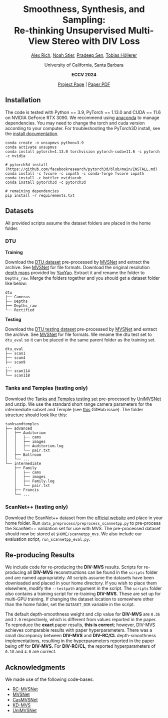 <div align="center">
<h1 align="center">Smoothness, Synthesis, and Sampling:<br>Re-thinking Unsupervised Multi-View Stereo with DIV Loss</h1>
<p>
    <a href="https://alexrich021.github.io">Alex Rich</a>, <a href="https://noahstier.github.io">Noah Stier</a>, <a href="https://web.ece.ucsb.edu/~psen/">Pradeep Sen</a>, <a href="https://sites.cs.ucsb.edu/~holl">Tobias H&ouml;llerer</a>
</p>
<p>University of California, Santa Barbara</p>
<p align="center">
    <strong>ECCV 2024</strong>
</p>
<p>
    <a href="https://alexrich021.github.io/div-loss/">Project Page</a> | <a href="https://www.ecva.net/papers/eccv_2024/papers_ECCV/papers/08045.pdf">Paper PDF</a>
</p>
</div>

## Installation

The code is tested with Python == 3.9, PyTorch == 1.13.0 and CUDA == 11.6 on NVIDIA GeForce RTX 3090.
We recommend using [anaconda](https://www.anaconda.com/) to manage dependencies.
You may need to change the torch and cuda version according to your computer.
For troubleshooting the PyTorch3D install, see the [install documentation](https://github.com/facebookresearch/pytorch3d/blob/main/INSTALL.md).
```
conda create -n unsupmvs python=3.9
conda activate unsupmvs
conda install pytorch=1.13.0 torchvision pytorch-cuda=11.6 -c pytorch -c nvidia

# pytorch3d install (https://github.com/facebookresearch/pytorch3d/blob/main/INSTALL.md)
conda install -c fvcore -c iopath -c conda-forge fvcore iopath
conda install -c bottler nvidiacub
conda install pytorch3d -c pytorch3d

# remaining dependencies
pip install -r requirements.txt
```

## Datasets

All provided scripts assume the dataset folders are placed in the home folder.

### DTU
**Training**

Download the [DTU dataset](https://drive.google.com/file/d/1eDjh-_bxKKnEuz5h-HXS7EDJn59clx6V/view) pre-processed by [MVSNet](https://github.com/YoYo000/MVSNet) and extract the archive. 
See [MVSNet](https://github.com/YoYo000/MVSNet) for file formats.
Download the original resolution [depth maps](https://drive.google.com/open?id=1LVy8tsWajG3uPTCYPSxDvVXFCdIYXaS-) provided by [YaoYao](https://github.com/YoYo000/MVSNet/issues/106). Extract it and rename the folder to `Depths_raw`.
Merge the folders together and you should get a dataset folder like below:

```
dtu
├── Cameras
├── Depths
├── Depths_raw
└── Rectified
```

**Testing**

Download the [DTU testing dataset](https://drive.google.com/file/d/135oKPefcPTsdtLRzoDAQtPpHuoIrpRI_/view) pre-processed by [MVSNet](https://github.com/YoYo000/MVSNet) and extract the archive.
See [MVSNet](https://github.com/YoYo000/MVSNet) for file formats.
We rename the dtu test set to `dtu_eval` so it can be placed in the same parent folder as the training set.

```
dtu_eval
├── scan1
├── scan4
├── scan9
...
├── scan114
└── scan118
```

### Tanks and Temples (testing only)

Download the [Tanks and Temples testing set](https://drive.google.com/file/d/1YArOJaX9WVLJh4757uE8AEREYkgszrCo/view) pre-processed by [UniMVSNet](https://github.com/prstrive/UniMVSNet) and unzip.
We use the standard short range camera parameters for the intermediate subset and Temple (see [this](https://github.com/YoYo000/MVSNet/issues/14) GitHub issue).
The folder structure should look like this:

```
tanksandtemples
├── advanced
│   ├── Auditorium
│   │   ├── cams
│   │   ├── images
│   │   ├── Auditorium.log
│   │   └── pair.txt
│   ├── Ballroom
│   └── ...
└── intermediate
    ├── Family
    │   ├── cams
    │   ├── images
    │   ├── Family.log
    │   └── pair.txt
    ├── Francis
    └── ...
```

### ScanNet++ (testing only)

Download the ScanNet++ dataset from the [official website](https://kaldir.vc.in.tum.de/scannetpp/) and place in your home folder.
Run `data_preprocess/preprocess_scannetpp.py` to pre-process the ScanNet++ validation set for use with MVS.
The pre-processed dataset should now be stored at `$HOME/scannetpp_mvs`.
We also include our evaluation script, `run_scannetpp_eval.py`.

## Re-producing Results

We include code for re-producing the **DIV-MVS** results.
Scripts for re-producing all **DIV-MVS** reconstructions can be found in the `scripts` folder and are named appropriately.
All scripts assume the datasets have been downloaded and placed in your home directory.
If you wish to place them elsewhere, modify the `--testpath` argument in the script.
The `scripts` folder also contains a training script for re-training **DIV-MVS**. These are set up for multi-GPU training.
If changing the dataset location to somewhere other than the home folder, set the `DATASET_DIR` variable in the script.

The default depth-smoothness weight and clip value for **DIV-MVS** are `0.36` and `2.0` respectively, which is different from values reported in the paper. To reproduce the **exact** paper results, **this is correct**; however, DIV-MVS achieves comparable results with paper hyperparameters. There was a small discrepancy between **DIV-MVS** and **DIV-RC/CL** depth-smoothness implementations, resulting in the hyperparameters reported in the paper being off for **DIV-MVS.** For **DIV-RC/CL**, the reported hyperparameters of `0.18` and `4.0` are correct.

## Acknowledgments

We made use of the following code-bases:

* [RC-MVSNet](https://github.com/Boese0601/RC-MVSNet)
* [MVSNet](https://github.com/YoYo000/MVSNet)
* [CasMVSNet](https://github.com/alibaba/cascade-stereo/tree/master/CasMVSNet)
* [KD-MVS](https://github.com/megvii-research/KD-MVS)
* [UniMVSNet](https://github.com/prstrive/UniMVSNet)
